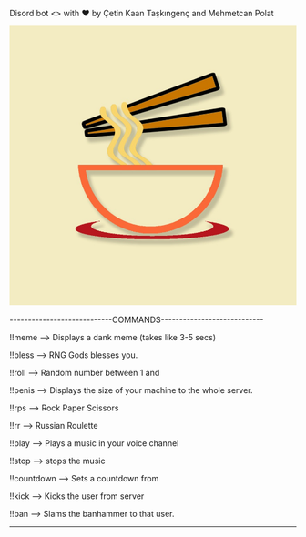 Disord bot <> with ❤️ by Çetin Kaan Taşkıngenç and Mehmetcan Polat

![](images/noodle.png)

----------------------------COMMANDS----------------------------

!!meme -->   Displays a dank meme (takes like 3-5 secs)

!!bless -->   RNG Gods blesses you.

!!roll <number> -->   Random number between 1 and <number>

!!penis -->   Displays the size of your machine to the whole server.

!!rps -->   Rock Paper Scissors

!!rr -->   Russian Roulette

!!play <link> -->   Plays a music in your voice channel

!!stop -->   stops the music

!!countdown <number> -->   Sets a countdown from <number>

!!kick <username> -->   Kicks the user from server

!!ban <username> -->   Slams the banhammer to that user.

-----------------------------------------------------------------------
